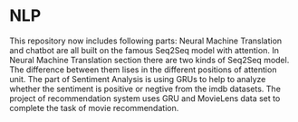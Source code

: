 # NLP
This repository now includes following parts: Neural Machine Translation and chatbot are all built on the famous Seq2Seq model with attention. In Neural Machine Translation section there are two kinds of Seq2Seq model. The difference between them lises in the different positions of attention unit. The part of Sentiment Analysis is using GRUs to help to analyze whether the sentiment is positive or negtive from the imdb datasets. The project of recommendation system uses GRU and MovieLens data set to complete the task of movie recommendation.
